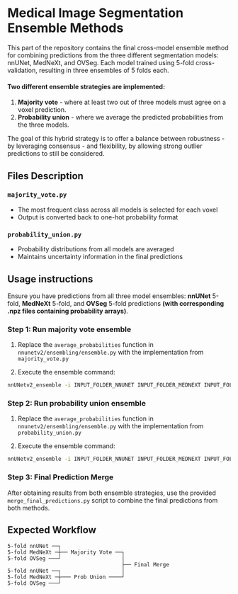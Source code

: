 # Medical Image Segmentation Ensemble Methods

This part of the repository contains the final cross-model ensemble method for combining predictions from the three different segmentation models: nnUNet, MedNeXt, and OVSeg. Each model trained using 5-fold cross-validation, resulting in three ensembles of 5 folds each.

#### Two different ensemble strategies are implemented:
1. **Majority vote** - where at least two out of three models must agree on a voxel prediction.
2. **Probability union** - where we average the predicted probabilities from the three models.

The goal of this hybrid strategy is to offer a balance between robustness - by leveraging consensus - and flexibility, by allowing strong outlier predictions to still be considered.

## Files Description

### `majority_vote.py`
- The most frequent class across all models is selected for each voxel
- Output is converted back to one-hot probability format

### `probability_union.py`
- Probability distributions from all models are averaged
- Maintains uncertainty information in the final predictions

## Usage instructions

Ensure you have predictions from all three model ensembles:
**nnUNet** 5-fold, **MedNeXt** 5-fold, and **OVSeg** 5-fold predictions **(with corresponding .npz files containing probability arrays)**.

### Step 1: Run majority vote ensemble

1. Replace the `average_probabilities` function in `nnunetv2/ensembling/ensemble.py` with the implementation from `majority_vote.py`

2. Execute the ensemble command:
```sh
nnUNetv2_ensemble -i INPUT_FOLDER_NNUNET INPUT_FOLDER_MEDNEXT INPUT_FOLDER_OVSEG -o OUTPUT_FOLDER_MAJORIY_VOTE -np 8
```

### Step 2: Run probability union ensemble

1. Replace the `average_probabilities` function in `nnunetv2/ensembling/ensemble.py` with the implementation from `probability_union.py`

2. Execute the ensemble command:
```bash
nnUNetv2_ensemble -i INPUT_FOLDER_NNUNET INPUT_FOLDER_MEDNEXT INPUT_FOLDER_OVSEG -o OUTPUT_FOLDER_PROBABILITY_UNION -np 8
```

### Step 3: Final Prediction Merge

After obtaining results from both ensemble strategies, use the provided `merge_final_predictions.py` script to combine the final predictions from both methods.

## Expected Workflow

```
5-fold nnUNet ──┐
5-fold MedNeXt ─┼── Majority Vote ──┐
5-fold OVSeg ───┘                   │
                                    ├── Final Merge
5-fold nnUNet ──┐                   │
5-fold MedNeXt ─┼─── Prob Union ────┘
5-fold OVSeg ───┘
```
